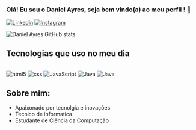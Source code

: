 ### Olá! Eu sou o  Daniel Ayres, seja bem vindo(a) ao meu perfil ! 👋 

[![Linkedin](https://img.shields.io/badge/LinkedIn-0077B5?style=for-the-badge&logo=linkedin&logoColor=white)](https://www.linkedin.com/in/daniel-ayres-394b95154/)
[![Instagram](https://img.shields.io/badge/Instagram-E4405F?style=for-the-badge&logo=instagram&logoColor=white)](https://www.instagram.com/daniel_ayres__/)

![Daniel Ayres GitHub stats](https://github-readme-stats.vercel.app/api?username=Daniel-Ayres&show_icons=true&theme=dark)

## Tecnologias que uso no meu dia 

<div style="display: inline-block"></br>
<img aling="center" alt="html5" src="https://img.shields.io/badge/HTML5-E34F26?style=for-the-badge&logo=html5&logoColor=white"/>
<img aling="center" alt="css" src="https://img.shields.io/badge/CSS3-1572B6?style=for-the-badge&logo=css3&logoColor=white">
<img aling="center" alt="JavaScript" src="https://img.shields.io/badge/JavaScript-F7DF1E?style=for-the-badge&logo=javascript&logoColor=black"/>
<img aling="center" alt="Java" src="https://img.shields.io/badge/Java-ED8B00?style=for-the-badge&logo=openjdk&logoColor=white"/>
<img aling="center" alt="Java" src="https://img.shields.io/badge/MySQL-00000F?style=for-the-badge&logo=mysql&logoColor=white"/>
</div><br/>

## Sobre mim:
- Apaixonado por tecnolgia e inovações
- Tecnico de informatica 
- Estudante de Ciência da Computação




